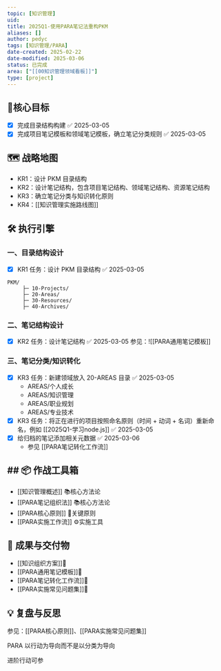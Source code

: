 ```yaml
---
topic: [知识管理]
uid: 
title: 2025Q1-使用PARA笔记法重构PKM
aliases: []
author: pedyc
tags: [知识管理/PARA]
date-created: 2025-02-22
date-modified: 2025-03-06
status: 已完成
area: ["[[00知识管理领域看板]]"]
type: [project]
---
```


## 🚀核心目标

- [x] 完成目录结构构建 ✅ 2025-03-05
- [x] 完成项目笔记模板和领域笔记模板，确立笔记分类规则 ✅ 2025-03-05

## 🗺️ 战略地图

- KR1：设计 PKM 目录结构
- KR2：设计笔记结构，包含项目笔记结构、领域笔记结构、资源笔记结构
- KR3：确立笔记分类与知识转化原则
- KR4：[[知识管理实施路线图]]

## 🛠️ 执行引擎

### 一、目录结构设计

- [x] KR1 任务：设计 PKM 目录结构 ✅ 2025-03-05

```plaintext
PKM/
	 ├─ 10-Projects/
	 ├─ 20-Areas/
	 ├─ 30-Resources/
	 ├─ 40-Archives/
```

### 二、笔记结构设计

- [x] KR2 任务：设计笔记结构 ✅ 2025-03-05
参见：![[PARA通用笔记模板]]

### 三、笔记分类/知识转化

- [x] KR3 任务：新建领域放入 20-AREAS 目录 ✅ 2025-03-05
	- AREAS/个人成长
	- AREAS/知识管理
	- AREAS/职业规划
	- AREAS/专业技术
- [x] KR3 任务：将正在进行的项目按照命名原则（时间 + 动词 + 名词）重新命名，例如 [[2025Q1-学习node.js]] ✅ 2025-03-05
- [x] 给归档的笔记添加相关元数据 ✅ 2025-03-06
	- 参见 [[PARA笔记转化工作流]]

## ## 📦 作战工具箱

- [[知识管理概述]] 📚核心方法论
- [[PARA笔记组织法]] 📚核心方法论
- [[PARA核心原则]] 🔑关键原则
- [[PARA实施工作流]] ⚙实施工具

## 🧩 成果与交付物

- [[知识组织方案]]💎
- [[PARA通用笔记模板]]💎
- [[PARA笔记转化工作流]]💎
- [[PARA实施常见问题集]]💎

## 💡 复盘与反思

参见：[[PARA核心原则]]、[[PARA实施常见问题集]]

PARA 以行动为导向而不是以分类为导向

进阶行动可参

